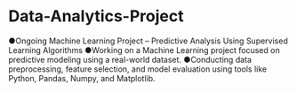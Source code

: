 # Data-Analytics-Project
●Ongoing Machine Learning Project – Predictive Analysis Using Supervised Learning Algorithms ●Working on a Machine Learning project focused on predictive modeling using a real-world dataset. ●Conducting data preprocessing, feature selection, and model evaluation using tools  like Python, Pandas, Numpy, and Matplotlib.
